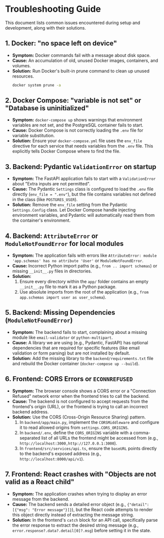# Troubleshooting Guide

This document lists common issues encountered during setup and development, along with their solutions.

## 1. Docker: "no space left on device"

*   **Symptom:** Docker commands fail with a message about disk space.
*   **Cause:** An accumulation of old, unused Docker images, containers, and volumes.
*   **Solution:** Run Docker's built-in prune command to clean up unused resources.
    ```bash
    docker system prune -a
    ```

## 2. Docker Compose: "variable is not set" or "Database is uninitialized"

*   **Symptom:** `docker-compose up` shows warnings that environment variables are not set, and the PostgreSQL container fails to start.
*   **Cause:** Docker Compose is not correctly loading the `.env` file for variable substitution.
*   **Solution:** Ensure your `docker-compose.yml` file uses the `env_file` directive for each service that needs variables from the `.env` file. This explicitly tells Docker Compose where to find the file.

## 3. Backend: Pydantic `ValidationError` on startup

*   **Symptom:** The FastAPI application fails to start with a `ValidationError` about "Extra inputs are not permitted".
*   **Cause:** The Pydantic `Settings` class is configured to load the `.env` file directly (`env_file = ".env"`), but the file contains variables not defined in the class (like `POSTGRES_USER`).
*   **Solution:** Remove the `env_file` setting from the Pydantic `Settings.Config` class. Let Docker Compose handle injecting environment variables, and Pydantic will automatically read them from the container's environment.

## 4. Backend: `AttributeError` or `ModuleNotFoundError` for local modules

*   **Symptom:** The application fails with errors like `AttributeError: module 'app.schemas' has no attribute 'User'` or `ModuleNotFoundError`.
*   **Cause:** Incorrect Python import paths (e.g., `from .. import schemas`) or missing `__init__.py` files in directories.
*   **Solution:**
    1.  Ensure every directory within the `app/` folder contains an empty `__init__.py` file to mark it as a Python package.
    2.  Use absolute imports from the root of the application (e.g., `from app.schemas import user as user_schema`).

## 5. Backend: Missing Dependencies (`ModuleNotFoundError`)

*   **Symptom:** The backend fails to start, complaining about a missing module like `email-validator` or `python-multipart`.
*   **Cause:** A library we are using (e.g., Pydantic, FastAPI) has optional dependencies that are required for specific features (like email validation or form parsing) but are not installed by default.
*   **Solution:** Add the missing library to the `backend/requirements.txt` file and rebuild the Docker container (`docker-compose up --build`).

## 6. Frontend: CORS Errors or `ECONNREFUSED`

*   **Symptom:** The browser console shows a CORS error or a "Connection Refused" network error when the frontend tries to call the backend.
*   **Cause:** The backend is not configured to accept requests from the frontend's origin (URL), or the frontend is trying to call an incorrect backend address.
*   **Solution:** Use the CORS (Cross-Origin Resource Sharing) pattern.
    1.  In `backend/app/main.py`, implement the `CORSMiddleware` and configure it to read allowed origins from `settings.CORS_ORIGINS`.
    2.  In `backend/.env`, define the `CORS_ORIGINS` variable with a comma-separated list of all URLs the frontend might be accessed from (e.g., `http://localhost:3000,http://127.0.0.1:3000`).
    3.  In `frontend/src/services/api.ts`, ensure the `baseURL` points directly to the backend's exposed address (e.g., `http://localhost:8000/api/v1`).

## 7. Frontend: React crashes with "Objects are not valid as a React child"
*   **Symptom:** The application crashes when trying to display an error message from the backend.
*   **Cause:** The backend sends a detailed error object (e.g., `{"detail": [{"msg": "Error message"}]}`), but the React code attempts to render this object directly instead of extracting the message string.
*   **Solution:** In the frontend's `catch` block for an API call, specifically parse the error response to extract the desired string message (e.g., `error.response?.data?.detail[0]?.msg`) before setting it in the state.
